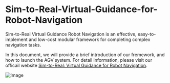 # Sim-to-Real-Virtual-Guidance-for-Robot-Navigation
Sim-to-Real Virtual Guidance Robot Navigation is an effective, easy-to-implement and low-cost modular framework for completing complex navigation tasks.

In this document, we will provide a brief introduction of our fremework, and how to launch the AGV system. For detail information, please visit our officail website [Sim-to-Real: Virtual Guidance for Robot Navigation](https://www.hackster.io/do-you-wanna-build-a-snowman/sim-to-real-virtual-guidance-for-robot-navigation-71e54a).

![Image](https://imgur.com/k3P82WI.gif)